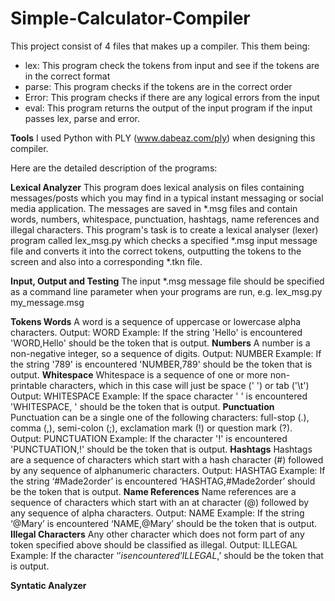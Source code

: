 # Simple-Calculator-Compiler

This project consist of 4 files that makes up a compiler. This them being:
- lex: This program check the tokens from input and see if the tokens are in the correct format
- parse: This program checks if the tokens are in the correct order
- Error: This program checks if there are any logical errors from the input
- eval: This program returns the output of the input program if the input passes lex, parse and error.

**Tools**
I used Python with PLY (www.dabeaz.com/ply) when designing this compiler.

Here are the detailed description of the programs:

**Lexical Analyzer**
This program does lexical analysis on files containing messages/posts which you may find in a typical instant messaging or social media application. The messages are saved in *.msg files and contain words, numbers, whitespace, punctuation, hashtags, name references and illegal characters.
This program's task is to create a lexical analyser (lexer) program called lex_msg.py which checks a specified *.msg input message file and converts it into the correct tokens, outputting the tokens to the screen and also into a corresponding *.tkn file.

**Input, Output and Testing**
The input *.msg message file should be specified as a command line parameter when your programs are run, e.g.
 lex_msg.py my_message.msg

**Tokens
Words**
A word is a sequence of uppercase or lowercase alpha characters.
Output: WORD
Example: If the string 'Hello' is encountered 'WORD,Hello' should be the token that is output.
**Numbers**
A number is a non-negative integer, so a sequence of digits.
Output: NUMBER
Example: If the string '789' is encountered 'NUMBER,789' should be the token that is output.
**Whitespace**
Whitespace is a sequence of one or more non-printable characters, which in this case will just be space (' ') or tab ('\t')
Output: WHITESPACE
Example: If the space character ' ' is encountered 'WHITESPACE, ' should be the token that is output.
**Punctuation**
Punctuation can be a single one of the following characters: full-stop (.), comma (,), semi-colon (;), exclamation mark (!) or question mark (?).
Output: PUNCTUATION
Example: If the character '!' is encountered 'PUNCTUATION,!' should be the token that is output.
**Hashtags**
Hashtags are a sequence of characters which start with a hash character (#) followed by any sequence of alphanumeric characters.
Output: HASHTAG
Example: If the string ‘#Made2order’ is encountered ‘HASHTAG,#Made2order’ should be the token 
that is output.
**Name References**
Name references are a sequence of characters which start with an at character (@) followed by any sequence of alpha characters.
Output: NAME
Example: If the string ‘@Mary’ is encountered ‘NAME,@Mary’ should be the token that is output.
**Illegal Characters**
Any other character which does not form part of any token specified above should be classified as illegal.
Output: ILLEGAL
Example: If the character ‘$’ is encountered ‘ILLEGAL,$’ should be the token that is output.

**Syntatic Analyzer**
